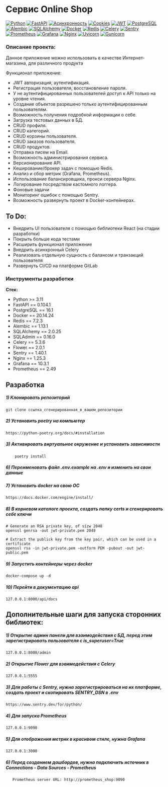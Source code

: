 # Cервис Online Shop

[![Python](https://img.shields.io/badge/-Python-464646?style=flat-square&logo=Python)](https://www.python.org/)
[![FastAPI](https://img.shields.io/badge/-FastAPI-464646?style=flat-square&logo=fastapi)](https://fastapi.tiangolo.com/)
[![Асинхронность](https://img.shields.io/badge/-Асинхронность-464646?style=flat-square&logo=Асинхронность)]()
[![Cookies](https://img.shields.io/badge/-Cookies-464646?style=flat-square&logo=Cookies)]()
[![JWT](https://img.shields.io/badge/-JWT-464646?style=flat-square&logo=JWT)]()
[![PostgreSQL](https://img.shields.io/badge/-PostgreSQL-464646?style=flat-square&logo=PostgreSQL)](https://www.postgresql.org/)
[![Alembic](https://img.shields.io/badge/-Alembic-464646?style=flat-square&logo=Alembic)](https://alembic.sqlalchemy.org/en/latest/)
[![SQLAlchemy](https://img.shields.io/badge/-SQLAlchemy-464646?style=flat-square&logo=SQLAlchemy)](https://www.sqlalchemy.org/)
[![Docker](https://img.shields.io/badge/-Docker-464646?style=flat-square&logo=docker)](https://www.docker.com/)
[![Redis](https://img.shields.io/badge/-Redis-464646?style=flat-square&logo=Redis)](https://redis.io/)
[![Celery](https://img.shields.io/badge/-Celery-464646?style=flat-square&logo=Celery)](https://docs.celeryq.dev/en/stable/)
[![Sentry](https://img.shields.io/badge/-Sentry-464646?style=flat-square&logo=Sentry)](https://sentry.io/welcome/)
[![Prometheus](https://img.shields.io/badge/-Prometheus-464646?style=flat-square&logo=Prometheus)](https://prometheus.io/)
[![Grafana](https://img.shields.io/badge/-Grafana-464646?style=flat-square&logo=Grafana)](https://grafana.com/)
[![Nginx](https://img.shields.io/badge/-Nginx-009639?style=flat-square&logo=Nginx)](https://www.nginx.com/)
[![Uvicorn](https://img.shields.io/badge/-Uvicorn-464646?style=flat-square&logo=uvicorn)](https://www.uvicorn.org/)
[![Gunicorn](https://img.shields.io/badge/-Gunicorn-464646?style=flat-square&logo=gunicorn)](https://gunicorn.org/)

### Описание проекта:
Данное приложение можно использовать в качестве Интернет-магазина, для различного продукта

Функционал приложение:
- JWT авторизация, аутентификация.
- Регистрация пользователя, восстановление пароля.
- У не аутентифицированных пользователей доступ к API только на уровне чтения.
- Создание объектов разрешено только аутентифицированным пользователям.
- Возможность получения подробной информации о себе.
- Загрузка тестовых данных в БД.
- CRUD профиля.
- CRUD категорий.
- CRUD корзины пользователя.
- CRUD заказов пользователя.
- CRUD продуктов.
- Отправка писем на Email.
- Возможность администрирования сервиса.
- Версионирование API.
- Кеширование/брокер задач с помощью Redis.
- Анализ и сбор метрик (Grafana, Prometheus).
- Использование балансировщика, прокси сервера Nginx.
- Логирование посредством кастомного логгера.
- Фоновые задачи
- Мониторинг ошибок с помощью Sentry.
- Возможность развернуть проект в Docker-контейнерах.

## To Do:

- Внедрить UI пользователя с помощью библиотеки React (на стадии разработки)
- Покрыть больше кода тестами
- Расширить функционал приложение
- Внедрить асинхронный Celery
- Реализовать отдельную сущность с балансом и транзакций пользователя
- Развернуть CI/CD на платформе GitLab

### Инструменты разработки

**Стек:**
- Python >= 3.11
- FastAPI == 0.104.1
- PostgreSQL == 16.1
- Docker == 20.14.24
- Redis == 7.2.3
- Alembic == 1.13.1
- SQLAlchemy == 2.0.25
- SQLAdmin == 0.16.0
- Celery == 5.3.6
- Flower == 2.0.1
- Sentry == 1.40.1
- Nginx == 1.25.3
- Grafana == 10.3.1
- Prometheus == 2.49

## Разработка

##### 1) Клонировать репозиторий

    git clone ссылка_сгенерированная_в_вашем_репозитории

##### 2) Установить poetry на компьютер

    https://python-poetry.org/docs/#installation

##### 3) Активировать виртуальное окружение и установить зависимости

        poetry install

##### 6) Переименовать файл .env.example на .env и изменить на свои данные

##### 7) Установить docker на свою ОС

    https://docs.docker.com/engine/install/

##### 8) В корневом каталоге проекта, создать папку certs и сгенерировать себе ключи

    # Generate an RSA private key, of sizw 2048
    openssl genrsa -out jwt-private.pem 2048

    # Extract the publick key from the key pair, which can be used in a certificate
    openssl rsa -in jwt-private.pem -outform PEM -pubout -out jwt-public.pem

##### 9) Запустить контейнеры через docker

    docker-compose up -d

##### 10) Перейти в документацию api

    127.0.0.1:8000/api/docs

## Дополнительные шаги для запуска сторонних библиотек:

##### 1) Открытие админ панели для взаимодействия с БД, перед этим зарегистрировать пользователя с is_superuser=True

    127.0.0.1:8000/admin

##### 2) Открытие Flower для взаимодействия с Celery

    127.0.0.1:5555

##### 3) Для работы с Sentry, нужна зарегистрироваться на их платформе, создать проект и скопировать SENTRY_DSN в .env

    https://www.sentry.dev/for/python/

##### 4) Для запуска Prometheus

    127.0.0.1:9090

##### 5) Для отображения метрик в красивом стиле, нужна Grafanа

    127.0.0.1:3000

##### 6) Перед созданием дашбордов, нужна подключить источник в Connections - Data Sources - Prometheus

       Prometheus server URL: http://prometheus_shop:9090




